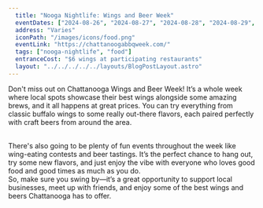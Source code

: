 ```yaml
---
  title: "Nooga Nightlife: Wings and Beer Week"
  eventDates: ["2024-08-26", "2024-08-27", "2024-08-28", "2024-08-29", "2024-08-30", "2024-08-31", "2024-09-01"]
  address: "Varies"
  iconPath: "/images/icons/food.png"
  eventLink: "https://chattanoogabbqweek.com/"
  tags: ["nooga-nightlife", "food"]
  entranceCost: "$6 wings at participating restaurants"
  layout: "../../../../../layouts/BlogPostLayout.astro"
---
```


Don't miss out on Chattanooga Wings and Beer Week! It’s a whole week where local spots showcase their best wings alongside some amazing brews, and it all happens at great prices. You can try everything from classic buffalo wings to some really out-there flavors, each paired perfectly with craft beers from around the area.

<br>
There's also going to be plenty of fun events throughout the week like wing-eating contests and beer tastings. It’s the perfect chance to hang out, try some new flavors, and just enjoy the vibe with everyone who loves good food and good times as much as you do.

<br>
So, make sure you swing by—it’s a great opportunity to support local businesses, meet up with friends, and enjoy some of the best wings and beers Chattanooga has to offer.
